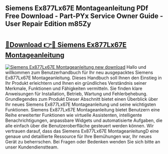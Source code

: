 ## Siemens Ex877Lx67E Montageanleitung PDf Free Download - Part-PYx Service Owner Guide - User Repair Edition m85Zy

# <h2><a href="http://df6nq3h.blite.top/?on=Siemens+Ex877Lx67E+Montageanleitung">🔗Download 👉🔴 Siemens Ex877Lx67E Montageanleitung</a></h2>

[![Siemens Ex877Lx67E Montageanleitung new download](https://i.imgur.com/lujVjoI.png)](http://df6nq3h.blite.top/?on=Siemens+Ex877Lx67E+Montageanleitung)
Hallo und willkommen zum Benutzerhandbuch für Ihr neu ausgepacktes Siemens Ex877Lx67E Montageanleitung. Dieses Handbuch soll Ihnen den Einstieg in Ihr Produkt erleichtern und Ihnen ein gründliches Verständnis seiner Merkmale, Funktionen und Fähigkeiten vermitteln. Sie finden klare Anweisungen für Installation, Betrieb, Wartung und Fehlerbehebung. Grundlegendes zum Produkt Dieser Abschnitt bietet einen Überblick über Ihr neues Siemens Ex877Lx67E Montageanleitung und seine wichtigsten Funktionen. Siemens Ex877Lx67E Montageanleitung bietet Benutzern eine Reihe erweiterter Funktionen wie virtuelle Assistenten, intelligente Benachrichtigungen, anpassbare Widgets und automatisierte Aufgaben, die alle einfach über die Benutzeroberfläche gesteuert werden können. Wir vertrauen darauf, dass das Siemens Ex877Lx67E MontageanleitungD eine genaue und detaillierte Ressource für Ihre Bemühungen war, Ihr neues Gerät zu beherrschen. Bei Fragen oder Bedenken wenden Sie sich bitte an unser Kundendienstteam.
